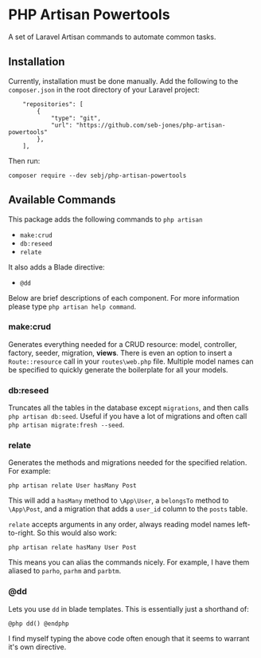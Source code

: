 # PHP Artisan Powertools
A set of Laravel Artisan commands to automate common tasks.

## Installation
Currently, installation must be done manually. Add the following to the `composer.json` in the root directory of your Laravel project:
```
    "repositories": [
        {
            "type": "git",
            "url": "https://github.com/seb-jones/php-artisan-powertools"
        },
    ],
```

Then run:
```
composer require --dev sebj/php-artisan-powertools
```

## Available Commands

This package adds the following commands to `php artisan`

* `make:crud`
* `db:reseed`
* `relate`

It also adds a Blade directive:

* `@dd`

Below are brief descriptions of each component. For more information please
type `php artisan help command`.

### make:crud
Generates everything needed for a CRUD resource: model, controller, factory, seeder, migration, **views**. There is even an option to insert a `Route::resource` call in your `routes\web.php` file. Multiple model names can be specified to quickly generate the boilerplate for all your models.

### db:reseed
Truncates all the tables in the database except `migrations`, and then calls `php artisan db:seed`. Useful if you have a lot of migrations and often call `php artisan migrate:fresh --seed`.

### relate
Generates the methods and migrations needed for the specified relation. For example:

```
php artisan relate User hasMany Post
```

This will add a `hasMany` method to `\App\User`, a `belongsTo` method to `\App\Post`, and a migration that adds a `user_id` column to the `posts` table.

`relate` accepts arguments in any order, always reading model names left-to-right. So this would also work:

```
php artisan relate hasMany User Post
```

This means you can alias the commands nicely. For example, I have them aliased to `parho`, `parhm` and  `parbtm`.

### @dd

Lets you use `dd` in blade templates. This is essentially just a shorthand of:

```
@php dd() @endphp
```

I find myself typing the above code often enough that it seems to warrant it's own directive.
